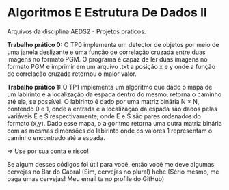 # **Algoritmos E Estrutura De Dados II**

Arquivos da disciplina AEDS2 - Projetos praticos.

**Trabalho prático 0:** O TP0 implementa um detector de objetos por meio de uma janela deslizante e uma função de correlação cruzada entre duas imagens no formato PGM. O programa é capaz de ler duas imagens no formato PGM e imprimir em um arquivo .txt a posição x e y onde a função de correlação cruzada retornou o maior valor.

**Trabalho prático 1:** O TP1 implementa um algoritmo que dado o mapa de um labirinto e a localização da espada dentro do mesmo, retorna o caminho até ela, se possível. O labirinto é dado por uma matriz binária N × N, contendo 0 e 1, onde a entrada e a localização da espada são dados pelas variáveis E e S respectivamente, onde E e S são pares ordenados do formato (x,y). Dado esse mapa, o algoritmo retorna uma outra matriz binária com as mesmas dimensões do labirinto onde os valores 1 representam o caminho
encontrado até a espada.

=> Use por sua conta e risco!

Se algum desses códigos foi útil para você, então você me deve algumas cervejas no Bar do Cabral (Sim, cervejas no plural) hehe
(Sério mesmo, me paga umas cervejas! Meu email ta no profile do GitHub)
